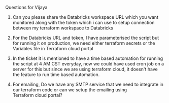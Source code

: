 Questions for Vijaya
1. Can you please share the Databricks workspace URL which you want monitored along with the token which i can use to setup connection between my terraform workspace to Databricks

2. For the Databricks URL and token, I have parameterised the script but for running it on production, we need either terraform secrets or the Variables file in Terraform cloud portal

3. In the ticket it is mentioned to have a time based automation for running the script at 4 AM CST everyday, now we could have used cron job on a server for this but since we are using terraform cloud, it doesn't have the feature to run time based automation.

4. For emailing, Do we have any SMTP service that we need to integrate in our terraform code or can we setup the emailing using Terraform cloud portal?
